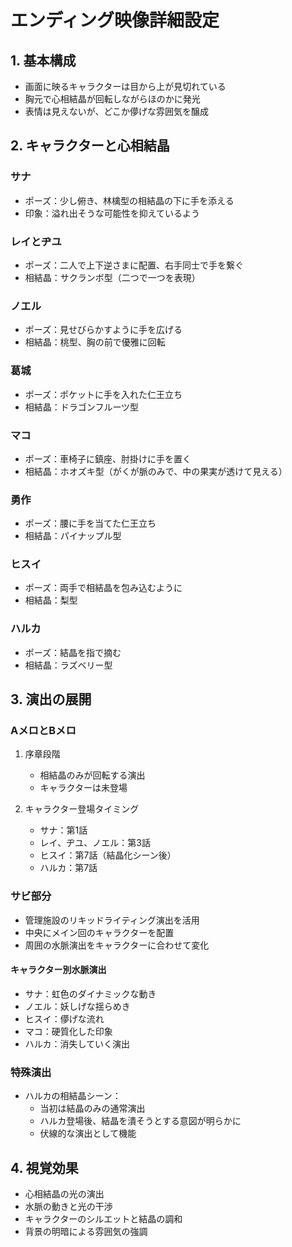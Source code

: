 # エンディング映像詳細設定

## 1. 基本構成
- 画面に映るキャラクターは目から上が見切れている
- 胸元で心相結晶が回転しながらほのかに発光
- 表情は見えないが、どこか儚げな雰囲気を醸成

## 2. キャラクターと心相結晶

### サナ
- ポーズ：少し俯き、林檎型の相結晶の下に手を添える
- 印象：溢れ出そうな可能性を抑えているよう

### レイとヂユ
- ポーズ：二人で上下逆さまに配置、右手同士で手を繋ぐ
- 相結晶：サクランボ型（二つで一つを表現）

### ノエル
- ポーズ：見せびらかすように手を広げる
- 相結晶：桃型、胸の前で優雅に回転

### 葛城
- ポーズ：ポケットに手を入れた仁王立ち
- 相結晶：ドラゴンフルーツ型

### マコ
- ポーズ：車椅子に鎮座、肘掛けに手を置く
- 相結晶：ホオズキ型（がくが脈のみで、中の果実が透けて見える）

### 勇作
- ポーズ：腰に手を当てた仁王立ち
- 相結晶：パイナップル型

### ヒスイ
- ポーズ：両手で相結晶を包み込むように
- 相結晶：梨型

### ハルカ
- ポーズ：結晶を指で摘む
- 相結晶：ラズベリー型

## 3. 演出の展開

### AメロとBメロ
1. 序章段階
   - 相結晶のみが回転する演出
   - キャラクターは未登場

2. キャラクター登場タイミング
   - サナ：第1話
   - レイ、ヂユ、ノエル：第3話
   - ヒスイ：第7話（結晶化シーン後）
   - ハルカ：第7話

### サビ部分
- 管理施設のリキッドライティング演出を活用
- 中央にメイン回のキャラクターを配置
- 周囲の水脈演出をキャラクターに合わせて変化

#### キャラクター別水脈演出
- サナ：虹色のダイナミックな動き
- ノエル：妖しげな揺らめき
- ヒスイ：儚げな流れ
- マコ：硬質化した印象
- ハルカ：消失していく演出

### 特殊演出
- ハルカの相結晶シーン：
  - 当初は結晶のみの通常演出
  - ハルカ登場後、結晶を潰そうとする意図が明らかに
  - 伏線的な演出として機能

## 4. 視覚効果
- 心相結晶の光の演出
- 水脈の動きと光の干渉
- キャラクターのシルエットと結晶の調和
- 背景の明暗による雰囲気の強調